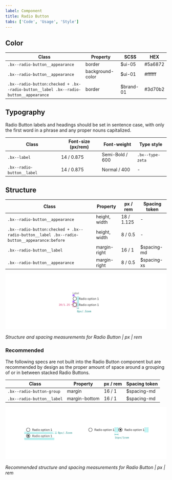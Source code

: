 ```yaml
---
label: Component
title: Radio Button
tabs: ['Code', 'Usage', 'Style']
---
```


## Color

| Class                                                                                | Property         | SCSS      | HEX     |
| ------------------------------------------------------------------------------------ | ---------------- | --------- | ------- |
| `.bx--radio-button__appearance`                                                      | border           | $ui-05    | #5a6872 |
| `.bx--radio-button__appearance`                                                      | background-color | $ui-01    | #ffffff |
| `.bx--radio-button:checked + .bx--radio-button__label .bx--radio-button__appearance` | border           | $brand-01 | #3d70b2 |

## Typography

Radio Button labels and headings should be set in sentence case, with only the first word in a phrase and any proper nouns capitalized.

| Class                      | Font-size (px/rem) | Font-weight     | Type style       |
| -------------------------- | ------------------ | --------------- | ---------------- |
| `.bx--label`               | 14 / 0.875         | Semi-Bold / 600 | `.bx--type-zeta` |
| `.bx--radio-button__label` | 14 / 0.875         | Normal / 400    | -                |

## Structure

| Class                                                                                       | Property      | px / rem   | Spacing token |
| ------------------------------------------------------------------------------------------- | ------------- | ---------- | ------------- |
| `.bx--radio-button__appearance`                                                             | height, width | 18 / 1.125 | -             |
| `.bx--radio-button:checked + .bx--radio-button__label .bx--radio-button__appearance:before` | height, width | 8 / 0.5    | -             |
| `.bx--radio-button__label`                                                                  | margin-right  | 16 / 1     | $spacing-md   |
| `.bx--radio-button__appearance`                                                             | margin-right  | 8 / 0.5    | $spacing-xs   |

<div class="image-component">
    <img src="images/radio-button-style-1.png" alt="Structure and spacing measurements for a radio button" />
</div>

_Structure and spacing measurements for Radio Button | px | rem_

### Recommended

The following specs are not built into the Radio Button component but are recommended by design as the proper amount of space around a grouping of or in between stacked Radio Buttons.

| Class                      | Property      | px / rem | Spacing token |
| -------------------------- | ------------- | -------- | ------------- |
| `.bx--radio-button-group`  | margin        | 16 / 1   | $spacing-md   |
| `.bx--radio-button__label` | margin-bottom | 16 / 1   | $spacing-md   |

<div class="image-component">
    <img src="images/radio-button-style-2.png" alt="Structure and spacing measurements for a radio butto" />
</div>

_Recommended structure and spacing measurements for Radio Button | px | rem_
